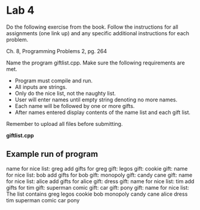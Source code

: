 # Lab 4
Do the following exercise from the book. Follow the instructions for all assignments (one link up) and any specific additional instructions for each problem. 

Ch. 8, Programming Problems 2, pg. 264

Name the program giftlist.cpp. Make sure the following requirements are met. 

* Program must compile and run.
* All inputs are strings.
* Only do the nice list, not the naughty list.
* User will enter names until empty string denoting no more names.
* Each name will be followed by one or more gifts.
* After names entered display contents of the name list and each gift list.

Remember to upload all files before submitting.

**giftlist.cpp**

## Example run of program
name for nice list: greg
add gifts for greg
gift: legos
gift: cookie
gift:
name for nice list: bob
add gifts for bob
gift: monopoly
gift: candy cane
gift:
name for nice list: alice
add gifts for alice
gift: dress
gift:
name for nice list: tim
add gifts for tim
gift: superman comic
gift: car
gift: pony
gift:
name for nice list:
The list contains
greg  legos cookie
bob  monopoly candy cane
alice  dress
tim  superman comic car pony
